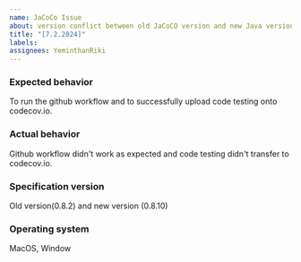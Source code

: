 ```yaml
---
name: JaCoCo Issue
about: version conflict between old JaCoCO version and new Java version
title: "[7.2.2024]"
labels: 
assignees: YeminthanRiki
---
```

### Expected behavior
To run the github workflow and to successfully upload code testing onto codecov.io.

### Actual behavior
Github workflow didn't work as expected and code testing didn't transfer to codecov.io. 

### Specification version
Old version(0.8.2) and new version (0.8.10)

### Operating system
MacOS, Window
